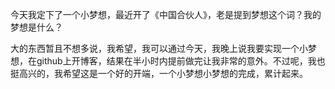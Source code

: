 今天我定下了一个小梦想，最近开了《中国合伙人》，老是提到梦想这个词？我的梦想是什么？

大的东西暂且不想多说，我希望，我可以通过今天，我晚上说我要实现一个小梦想，在github上开博客，结果在半小时内提前做完让我非常的意外。不过呢，我也挺高兴的，我希望这是一个好的开端，一个小梦想小梦想的完成，累计起来。
